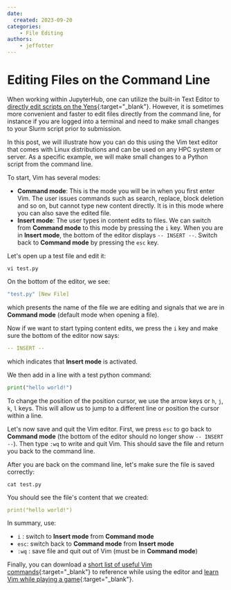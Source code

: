 ```yaml
---
date:
  created: 2023-09-20
categories:
    - File Editing
authors:
    - jeffotter
---
```

# Editing Files on the Command Line
When working within JupyterHub, one can utilize the built-in Text Editor to [directly edit scripts on the Yens](/_getting_started/jupyter/#text-file-editor){:target="_blank"}. 
However, it is sometimes more convenient and faster to edit files directly from the command line, for instance if you are logged into a terminal and need to make small changes to your Slurm script prior to submission.

In this post, we will illustrate how you can do this using the Vim text editor that comes with Linux distributions and can be used on any HPC system or server. As a specific example, we will make small changes to a Python script from the command line.

To start, Vim has several modes:

 - **Command mode**: This is the mode you will be in when you first enter Vim. The user issues commands such as search, replace, block deletion and so on, but cannot type new content directly. It is in this mode where you can also save the edited file.
- **Insert mode**: The user types in content edits to files. We can switch from **Command mode** to this mode by pressing the `i` key. When you are in **Insert mode**, the bottom of the editor displays `-- INSERT --`. Switch back to **Command mode** by pressing the `esc` key. 

Let's open up a test file and edit it:
```title="Terminal Command"
vi test.py
```

On the bottom of the editor, we see:
```{.yaml .no-copy title="Terminal Output"}
"test.py" [New File]   
```
which presents the name of the file we are editing and signals that we are in **Command mode** (default mode when opening a file).

Now if we want to start typing content edits, we press the `i` key and make sure the bottom of the editor now says:
```{.yaml .no-copy title="Terminal Output"}
-- INSERT --     
```
which indicates that **Insert mode** is activated.
 
We then add in a line with a test python command:
```python title="Python Code"
print("hello world!")
```

To change the position of the position cursor, we use the arrow keys or `h`, `j`, `k`, `l` keys. This will allow us to jump to a different line or position the cursor within a line.

Let's now save and quit the Vim editor. First, we press `esc` to go back to **Command mode** (the bottom of the editor should no longer show `-- INSERT --`).
Then type `:wq` to write and quit Vim. This should save the file and return you back to the command line.

After you are back on the command line, let's make sure the file is saved correctly:

```title="Terminal Command"
cat test.py
```

You should see the file's content that we created:

```{.yaml .no-copy title="Terminal Output"}
print("hello world!")
```

In summary, use:

- `i` : switch to **Insert mode** from **Command mode**
- `esc`: switch back to **Command mode** from **Insert mode**
- `:wq` : save file and quit out of Vim (must be in **Command mode**)

Finally, you can download a [short list of useful Vim commands](https://drive.google.com/file/d/1sBbdrk_UcfX_tfy1jgxBaomwhDWKli2T/view?usp=sharing){:target="_blank"} to reference while using the editor
and [learn Vim while playing a game](https://vim-adventures.com){:target="_blank"}.

